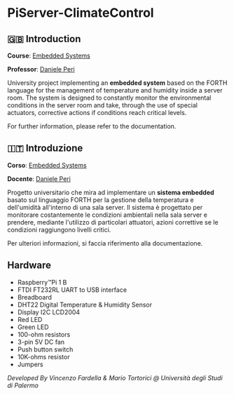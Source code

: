 # PiServer-ClimateControl

## 🇬🇧 Introduction

**Course**: <a href="https://www.unipa.it/dipartimenti/ingegneria/cds/ingegneriainformatica2035/?template=responsive&pagina=insegnamento&idInsegnamento=171739&idDocente=153119&idCattedra=167738">Embedded Systems</a>

**Professor**: <a href="https://www.unipa.it/persone/docenti/p/daniele.peri">Daniele Peri</a>

University project implementing an **embedded system** based on the FORTH language for the management of temperature and humidity inside a server room. The system is designed to constantly monitor the environmental conditions in the server room and take, through the use of special actuators, corrective actions if conditions reach critical levels.

For further information, please refer to the documentation.

## 🇮🇹 Introduzione

**Corso**: <a href="https://www.unipa.it/dipartimenti/ingegneria/cds/ingegneriainformatica2035/?template=responsive&pagina=insegnamento&idInsegnamento=171739&idDocente=153119&idCattedra=167738">Embedded Systems</a>

**Docente**: <a href="https://www.unipa.it/persone/docenti/p/daniele.peri">Daniele Peri</a>

Progetto universitario che mira ad implementare un **sistema embedded** basato sul linguaggio FORTH per la gestione della temperatura e dell'umidità all'interno di una sala server. Il sistema è progettato per monitorare costantemente le condizioni ambientali nella sala server e prendere, mediante l'utilizzo di particolari attuatori, azioni correttive se le condizioni raggiungono livelli critici.

Per ulteriori informazioni, si faccia riferimento alla documentazione.

## Hardware

* Raspberry™Pi 1 B
* FTDI FT232RL UART to USB interface
* Breadboard
* DHT22 Digital Temperature & Humidity Sensor
* Display I2C LCD2004
* Red LED
* Green LED
* 100-ohm resistors
* 3-pin 5V DC fan
* Push button switch
* 10K-ohms resistor
* Jumpers

*Developed By Vincenzo Fardella & Mario Tortorici @ Università degli Studi di Palermo*

